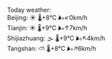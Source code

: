 Today weather:  
Beijing: ☀️ 🌡️+8°C 🌬️↙0km/h  
Tianjin: ☀️ 🌡️+9°C 🌬️↑7km/h  
Shijiazhuang: 🌫  🌡️+9°C 🌬️↖4km/h  
Tangshan: ⛅️  🌡️+8°C 🌬️↗6km/h  
